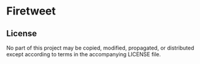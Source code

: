 Firetweet
=========

License
-------
No part of this project may be copied, modified, propagated, or distributed
except according to terms in the accompanying LICENSE file.